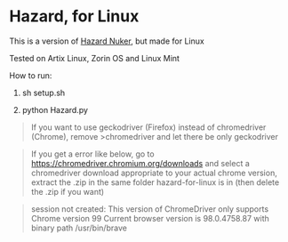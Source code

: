 # Hazard, for Linux

This is a version of [Hazard Nuker](https://www.github.com/Rdimo/Hazard-Nuker), but made for Linux

Tested on Artix Linux, Zorin OS and Linux Mint

How to run:

1. sh setup.sh

2. python Hazard.py 

>If you want to use geckodriver (Firefox) instead of chromedriver (Chrome), remove >chromedriver and let there be only geckodriver

>If you get a error like below, go to https://chromedriver.chromium.org/downloads and select a chromedriver download appropriate to your actual chrome version, extract the .zip in the same folder hazard-for-linux is in (then delete the .zip if you want)

>session not created: This version of ChromeDriver only supports Chrome version 99
>Current browser version is 98.0.4758.87 with binary path /usr/bin/brave
